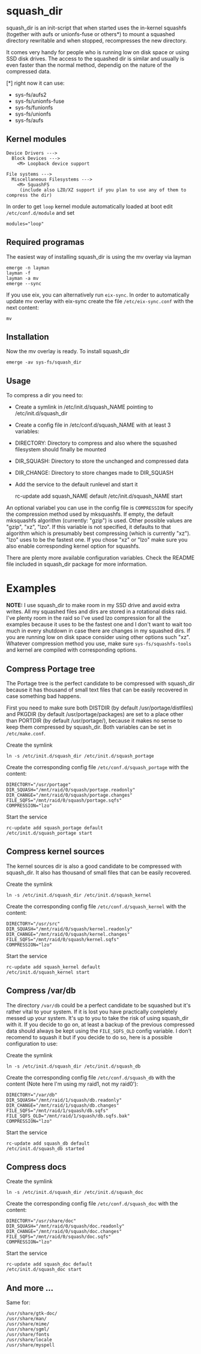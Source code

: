 # squash_dir
squash_dir is an init-script that when started uses the in-kernel squashfs (together with aufs or unionfs-fuse or others*) to mount 
a squashed directory rewritable and when stopped, recompresses the new directory.

It comes very handy for people who is running low on disk space or using SSD disk drives. The access to the squashed dir is similar and usually is even faster than the normal method, dependig on the nature of the compressed data.

[*] right now it can use:

 - sys-fs/aufs2
 - sys-fs/unionfs-fuse
 - sys-fs/funionfs
 - sys-fs/unionfs
 - sys-fs/aufs


## Kernel modules

	Device Drivers --->
	  Block Devices --->
	    <M> Loopback device support

	File systems --->
	  Miscellaneous Filesystems --->
	    <M> SquashFS
	     (include also LZO/XZ support if you plan to use any of them to compress the dir)


In order to get `loop` kernel module automatically loaded at boot edit `/etc/conf.d/module` and set

	modules="loop"

## Required programas

The easiest way of installing squash_dir is using the mv overlay via layman


	emerge -n layman
	layman -f
	layman -a mv
	emerge --sync


If you use eix, you can alternatively run `eix-sync`. In order to automatically update mv overlay with eix-sync create the file `/etc/eix-sync.conf` with the next content:

	mv

## Installation

Now the mv overlay is ready. To install squash_dir

	emerge -av sys-fs/squash_dir


## Usage

To compress a dir you need to:

 - Create a symlink in /etc/init.d/squash_NAME pointing to /etc/init.d/squash_dir
 - Create a config file in /etc/conf.d/squash_NAME with at least 3 variables:
  - DIRECTORY: Directory to compress and also where the squashed filesystem should finally be mounted
  - DIR_SQUASH: Directory to store the unchanged and compressed data
  - DIR_CHANGE: Directory to store changes made to DIR_SQUASH
 - Add the service to the default runlevel and start it

	rc-update add squash_NAME default
	/etc/init.d/squash_NAME start

An optional variabel you can use in the config file is `COMPRESSION` for specify the compression method used by mksquashfs. If empty, the default mksquashfs algorithm (currently: "gzip") is used. Other possible values are "gzip", "xz", "lzo". If this variable is not specified, it defaults to that algorithm which is presumably best compressing (which is currently "xz"). "lzo" uses to be the fastest one. If you chose "xz" or "lzo" make sure you also enable corresponding kernel option for squashfs.

There are plenty more available configuration variables. Check the README file included in squash_dir package for more information.

# Examples

__NOTE:__ I use squash_dir to make room in my SSD drive and avoid extra writes. All my squashed files and dirs are stored in a rotational disks raid. I've plenty room in the raid so I've used lzo compression for all the examples because it uses to be the fastest one and I don't want to wait too much in every shutdown in case there are changes in my squashed dirs. If you are running low on disk space consider using other options such "xz". Whatever compression method you use, make sure `sys-fs/squashfs-tools` and kernel are compiled with corresponding options.


## Compress Portage tree

The Portage tree is the perfect candidate to be compressed with squash_dir because it has thousand of small text files that can be easily recovered in case something bad happens.

First you need to make sure both DISTDIR (by default /usr/portage/distfiles) and PKGDIR (by default /usr/portage/packages) are set to a place other than PORTDIR (by default /usr/portage/), because it makes no sense to keep them compressed by squash_dir. Both variables can be set in `/etc/make.conf`.

Create the symlink

	ln -s /etc/init.d/squash_dir /etc/init.d/squash_portage

Create the corresponding config file `/etc/conf.d/squash_portage` with the content:

	DIRECTORY="/usr/portage"
	DIR_SQUASH="/mnt/raid/0/squash/portage.readonly"
	DIR_CHANGE="/mnt/raid/0/squash/portage.changes"
	FILE_SQFS="/mnt/raid/0/squash/portage.sqfs"
	COMPRESSION="lzo"

Start the service

	rc-update add squash_portage default
	/etc/init.d/squash_portage start

## Compress kernel sources

The kernel sources dir is also a good candidate to be compressed with squash_dir. It also has thousand of small files that can be easily recovered.

Create the symlink

	ln -s /etc/init.d/squash_dir /etc/init.d/squash_kernel

Create the corresponding config file `/etc/conf.d/squash_kernel` with the content:

	DIRECTORY="/usr/src"
	DIR_SQUASH="/mnt/raid/0/squash/kernel.readonly"
	DIR_CHANGE="/mnt/raid/0/squash/kernel.changes"
	FILE_SQFS="/mnt/raid/0/squash/kernel.sqfs"
	COMPRESSION="lzo"

Start the service

	rc-update add squash_kernel default
	/etc/init.d/squash_kernel start


## Compress /var/db

The directory `/var/db` could be a perfect candidate to be squashed but it's rather vital to your system. If it is lost you have practically completely messed up your system. It's up to you to take the risk of using squash_dir with it. If you decide to go on, at least a backup of the previous compressed data should always be kept using the `FILE_SQFS_OLD` config variable. I don't recomend to squash it but if you decide to do so, here is a possible configuration to use:


Create the symlink

	ln -s /etc/init.d/squash_dir /etc/init.d/squash_db

Create the corresponding config file `/etc/conf.d/squash_db` with the content (Note here I'm using my raid1, not my raid0'):

	DIRECTORY="/var/db"
	DIR_SQUASH="/mnt/raid/1/squash/db.readonly"
	DIR_CHANGE="/mnt/raid/1/squash/db.changes"
	FILE_SQFS="/mnt/raid/1/squash/db.sqfs"
	FILE_SQFS_OLD="/mnt/raid/1/squash/db.sqfs.bak"
	COMPRESSION="lzo"

Start the service

	rc-update add squash_db default
	/etc/init.d/squash_db started

## Compress docs

Create the symlink

	ln -s /etc/init.d/squash_dir /etc/init.d/squash_doc

Create the corresponding config file `/etc/conf.d/squash_doc` with the content:

	DIRECTORY="/usr/share/doc"
	DIR_SQUASH="/mnt/raid/0/squash/doc.readonly"
	DIR_CHANGE="/mnt/raid/0/squash/doc.changes"
	FILE_SQFS="/mnt/raid/0/squash/doc.sqfs"
	COMPRESSION="lzo"

Start the service

	rc-update add squash_doc default
	/etc/init.d/squash_doc start

## And more ...

Same for:

	/usr/share/gtk-doc/
	/usr/share/man/
	/usr/share/mime/
	/usr/share/sgml/
	/usr/share/fonts
	/usr/share/locale
	/usr/share/myspell
